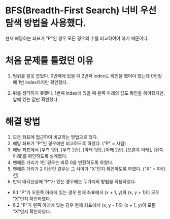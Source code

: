 # BFS(Breadth-First Search) 너비 우선 탐색 방법을 사용했다.
현재 해당하는 좌표가 "P"인 경우 모든 경우의 수를 비교하여야 하기 때문이다.

# 처음 문제를 틀렸던 이유
1. 범위를 잘못 잡았다.
0번째에 있을 때 2번째 index도 확인을 했어야 했는데 0번일 때 1번 index까지만 확인했다.

2. 뒤를 생각하지 못했다.
1번째 index에 있을 때 왼쪽 아래의 값도 확인을 해야했지만, 앞에 있는 값만 확인했다.

# 해결 방법
1. 모든 좌표에 접근하여 비교하는 방법으로 했다.
2. 해당 좌표가 "P"인 경우에만 비교하도록 하였다. ("P" = 사람)
3. 해당 좌표에서 [우측 1칸], [우측 2칸], [아래 1칸], [아래 2칸], [오른쪽 아래], [왼쪽 아래]를 확인하도록 설계했다.
4. 맨해튼 거리가 1인 경우는 바로 0을 반환하도록 하였다.
5. 맨해튼 거리가 2 이상인 경우는 그 사이가 "X"인지 확인하도록 하였다. ("X" = 파티션)
6. 만약 대각선상에 "P"가 있는 경우에는 두가지의 방법을 적용하였다.

- 6.1 "P"가 오른쪽 아래에 있는 경우
    현재 좌표에서 (x + 1, y)와 (x, y + 1)이 모두 "X"인지 확인하였다.
- 6.2 "P"가 왼쪽 아래에 있는 경우
    현재 좌표에서 (x, y - 1)와 (x + 1, y)이 모둔 "X"인지 확인하였다.
